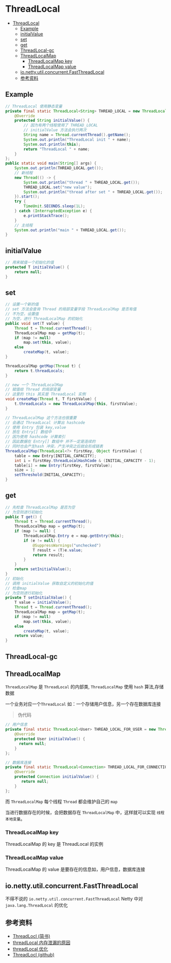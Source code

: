 # ThreadLocal

- [ThreadLocal](#threadlocal)
  - [Example](#example)
  - [initialValue](#initialvalue)
  - [set](#set)
  - [get](#get)
  - [ThreadLocal-gc](#threadlocal-gc)
  - [ThreadLocalMap](#threadlocalmap)
    - [ThreadLocalMap key](#threadlocalmap-key)
    - [ThreadLocalMap value](#threadlocalmap-value)
  - [io.netty.util.concurrent.FastThreadLocal](#ionettyutilconcurrentfastthreadlocal)
  - [参考资料](#%E5%8F%82%E8%80%83%E8%B5%84%E6%96%99)

## Example

```java
// ThreadLocal 使用静态变量
private final static ThreadLocal<String> THREAD_LOCAL = new ThreadLocal<String>() {
    @Override
    protected String initialValue() {
        // 因为有两个线程使用了 THREAD_LOCAL
        // initialValue 方法会执行两次
        String name = Thread.currentThread().getName();
        System.out.println("ThreadLocal init " + name);
        System.out.println(this);
        return "ThreadLocal " + name;
    }
};
public static void main(String[] args) {
    System.out.println(THREAD_LOCAL.get());
    // 新线程
    new Thread(() -> {
        System.out.println("thread " + THREAD_LOCAL.get());
        THREAD_LOCAL.set("new value");
        System.out.println("thread after set " + THREAD_LOCAL.get());
    }).start();
    try {
        TimeUnit.SECONDS.sleep(1L);
    } catch (InterruptedException e) {
        e.printStackTrace();
    }
    // 主线程
    System.out.println("main " + THREAD_LOCAL.get());
}
```

## initialValue

```java
// 用来赋值一个初始化的值
protected T initialValue() {
    return null;
}
```

## set

```java
// 设置一个新的值
// set 方法会查询 Thread 的局部变量字段 ThreadLocalMap 是否有值
// 不为空，设置值
// 为空，进行 ThreadLocalMap 的初始化
public void set(T value) {
    Thread t = Thread.currentThread();
    ThreadLocalMap map = getMap(t);
    if (map != null)
        map.set(this, value);
    else
        createMap(t, value);
}

ThreadLocalMap getMap(Thread t) {
    return t.threadLocals;
}

// new 一个 ThreadLocalMap
// 赋值给 Thread 的局部变量
// 这里的 this 其实是 ThreadLocal 实例
void createMap(Thread t, T firstValue) {
    t.threadLocals = new ThreadLocalMap(this, firstValue);
}

// ThreadLocalMap 这个方法也很重要
// 会通过 ThreadLocal 计算出 hashcode
// 使用 Entry 包装 key,value
// 放在 Entry[] 数组中
// 因为使用 hashcode 计算索引
// 因此数据在 Entry[] 数组中 并不一定是连续的
// 同时也会产生hash 冲突，产生冲突之后就会形成链表
ThreadLocalMap(ThreadLocal<?> firstKey, Object firstValue) {
    table = new Entry[INITIAL_CAPACITY];
    int i = firstKey.threadLocalHashCode & (INITIAL_CAPACITY - 1);
    table[i] = new Entry(firstKey, firstValue);
    size = 1;
    setThreshold(INITIAL_CAPACITY);
}
```

## get

```java
// 先检查 ThreadLocalMap 是否为空
// 为空则进行初始化
public T get() {
    Thread t = Thread.currentThread();
    ThreadLocalMap map = getMap(t);
    if (map != null) {
        ThreadLocalMap.Entry e = map.getEntry(this);
        if (e != null) {
            @SuppressWarnings("unchecked")
            T result = (T)e.value;
            return result;
        }
    }
    return setInitialValue();
}
// 初始化
// 调用 initialValue 获取自定义的初始化的值
// 检查map
// 为空则进行初始化
private T setInitialValue() {
    T value = initialValue();
    Thread t = Thread.currentThread();
    ThreadLocalMap map = getMap(t);
    if (map != null)
        map.set(this, value);
    else
        createMap(t, value);
    return value;
}
```

## ThreadLocal-gc

## ThreadLocalMap

`ThreadLocalMap` 是 `ThreadLocal` 的内部类, `ThreadLocalMap` 使用 `hash` 算法,存储数据

一个业务对应一个`ThreadLocal` 如：一个存储用户信息，另一个存在数据库连接

> 伪代码

```java
// 用户信息
private final static ThreadLocal<User> THREAD_LOCAL_FOR_USER = new ThreadLocal<User>() {
    @Override
    protected User initialValue() {
      return null;
    }
};

// 数据库连接
private final static ThreadLocal<Connection> THREAD_LOCAL_FOR_CONNECTION= new ThreadLocal<Connection>() {
    @Override
    protected Connection initialValue() {
       return null;
    }
};
```

而 `ThreadLocalMap` 每个线程 `Thread` 都会维护自己的 `map`

当进行数据存在的时候，会把数据存在 `ThreadLocalMap` 中，这样就可以实现 `线程本地变量`。

### ThreadLocalMap key

ThreadLocalMap 的 key 是 ThreadLocal 的实例

### ThreadLocalMap value

ThreadLocalMap 的 value 是要存在的信息如，用户信息，数据库连接

## io.netty.util.concurrent.FastThreadLocal

不得不说的  `io.netty.util.concurrent.FastThreadLocal` Netty 中对 `java.lang.ThreadLocal` 的优化

## 参考资料

- [ThreadLocl (简书)](https://www.jianshu.com/p/dde92ec37bd1)
- [threadLocal 内存泄漏的原因](https://stackoverflow.com/questions/17968803/threadlocal-memory-leak)
- [threadLocal 优化](https://www.cnblogs.com/zhjh256/p/6367928.html)
- [ThreadLocl (github)](https://github.com/CL0610/Java-concurrency/blob/master/17.%E5%B9%B6%E5%8F%91%E5%AE%B9%E5%99%A8%E4%B9%8BThreadLocal/%E5%B9%B6%E5%8F%91%E5%AE%B9%E5%99%A8%E4%B9%8BThreadLocal.md)

